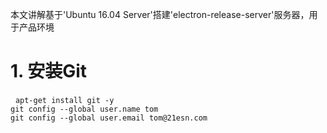 本文讲解基于'Ubuntu 16.04 Server'搭建'electron-release-server'服务器，用于产品环境

# 1. 安装Git
   `apt-get install git -y`<br/>
   `git config --global user.name tom`<br/>
   `git config --global user.email tom@21esn.com`<br/>
